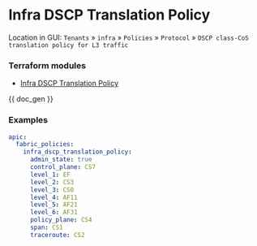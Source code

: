 # Infra DSCP Translation Policy

Location in GUI:
`Tenants` » `infra` » `Policies` » `Protocol` » `DSCP class-CoS translation policy for L3 traffic`

### Terraform modules

* [Infra DSCP Translation Policy](https://registry.terraform.io/modules/netascode/infra-dscp-translation-policy/aci/latest)

{{ doc_gen }}

### Examples

```yaml
apic:
  fabric_policies:
    infra_dscp_translation_policy:
      admin_state: true
      control_plane: CS7
      level_1: EF
      level_2: CS3
      level_3: CS0
      level_4: AF11
      level_5: AF21
      level_6: AF31
      policy_plane: CS4
      span: CS1
      traceroute: CS2
```
